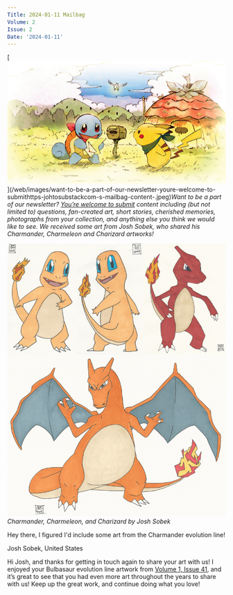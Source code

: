 ```yaml
---
Title: 2024-01-11 Mailbag
Volume: 2
Issue: 2
Date: '2024-01-11'
---
```



[![Want to be a part of our newsletter? [You’re welcome to submit](https://johto.substack.com/s/mailbag) content including (but not limited to) questions, fan-created art, short stories, cherished memories, photographs from your collection, and anything else you think we would like to see. We received some art from Josh Sobek, who shared his Charmander, Charmeleon and Charizard artworks!](/web/images/want-to-be-a-part-of-our-newsletter-youre-welcome-to-submithttps-johtosubstackcom-s-mailbag-content-.jpeg)](/web/images/want-to-be-a-part-of-our-newsletter-youre-welcome-to-submithttps-johtosubstackcom-s-mailbag-content-.jpeg)*Want to be a part of our newsletter? [You’re welcome to submit](https://johto.substack.com/s/mailbag) content including (but not limited to) questions, fan-created art, short stories, cherished memories, photographs from your collection, and anything else you think we would like to see. We received some art from Josh Sobek, who shared his Charmander, Charmeleon and Charizard artworks!*





[![Charmander, Charmeleon, and Charizard by Josh Sobek](/web/images/charmander-charmeleon-and-charizard-by-josh-sobek.png)](/web/images/charmander-charmeleon-and-charizard-by-josh-sobek.png)*Charmander, Charmeleon, and Charizard by Josh Sobek*



Hey there, I figured I'd include some art from the Charmander evolution line!

Josh Sobek, United States

Hi Josh, and thanks for getting in touch again to share your art with us! I enjoyed your Bulbasaur evolution line artwork from [Volume 1, Issue 41](https://johto.substack.com/p/vol1-41), and it’s great to see that you had even more art throughout the years to share with us! Keep up the great work, and continue doing what you love!